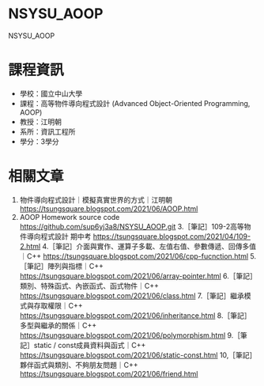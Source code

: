 # NSYSU_AOOP
 NSYSU_AOOP

# 課程資訊
* 學校：國立中山大學
* 課程：高等物件導向程式設計 (Advanced Object-Oriented Programming, AOOP)
* 教授：江明朝
* 系所：資訊工程所
* 學分：3學分

# 相關文章
1. 物件導向程式設計｜模擬真實世界的方式｜江明朝  https://tsungsquare.blogspot.com/2021/06/AOOP.html
2. AOOP Homework source code  https://github.com/sup6yj3a8/NSYSU_AOOP.git
3.［筆記］109-2高等物件導向程式設計 期中考  https://tsungsquare.blogspot.com/2021/04/109-2.html
4.［筆記］介面與實作、運算子多載、左值右值、參數傳遞、回傳多值｜C++  https://tsungsquare.blogspot.com/2021/06/cpp-fucnction.html
5.［筆記］陣列與指標｜C++  https://tsungsquare.blogspot.com/2021/06/array-pointer.html
6.［筆記］類別、特殊函式、內嵌函式、函式物件｜C++  https://tsungsquare.blogspot.com/2021/06/class.html
7.［筆記］繼承模式與存取權限｜C++  https://tsungsquare.blogspot.com/2021/06/inheritance.html
8.［筆記］多型與繼承的關係｜C++  https://tsungsquare.blogspot.com/2021/06/polymorphism.html
9.［筆記］static / const成員資料與函式｜C++  https://tsungsquare.blogspot.com/2021/06/static-const.html
10,［筆記］夥伴函式與類別、不夠朋友問題｜C++  https://tsungsquare.blogspot.com/2021/06/friend.html
